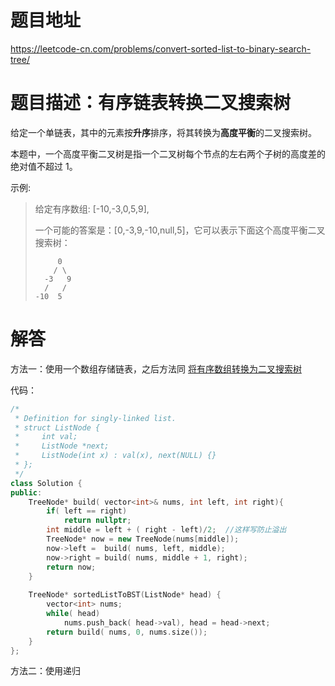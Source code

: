 # 题目地址

https://leetcode-cn.com/problems/convert-sorted-list-to-binary-search-tree/

# 题目描述：有序链表转换二叉搜索树

给定一个单链表，其中的元素按**升序**排序，将其转换为**高度平衡**的二叉搜索树。

本题中，一个高度平衡二叉树是指一个二叉树每个节点的左右两个子树的高度差的绝对值不超过 1。


示例:
>给定有序数组: [-10,-3,0,5,9],
>
>一个可能的答案是：[0,-3,9,-10,null,5]，它可以表示下面这个高度平衡二叉搜索树：
>```
>      0
>     / \
>   -3   9
>   /   /
> -10  5
>```


# 解答

方法一：使用一个数组存储链表，之后方法同 [将有序数组转换为二叉搜索树](/leetcode_src/0108:将有序数组转换为二叉搜索树.md)

代码：
```cpp
/*
 * Definition for singly-linked list.
 * struct ListNode {
 *     int val;
 *     ListNode *next;
 *     ListNode(int x) : val(x), next(NULL) {}
 * };
 */
class Solution {
public:
    TreeNode* build( vector<int>& nums, int left, int right){
        if( left == right)
            return nullptr;
        int middle = left + ( right - left)/2;  //这样写防止溢出
        TreeNode* now = new TreeNode(nums[middle]);
        now->left =  build( nums, left, middle);
        now->right = build( nums, middle + 1, right);
        return now;
    }
    
    TreeNode* sortedListToBST(ListNode* head) {
        vector<int> nums;
        while( head)
            nums.push_back( head->val), head = head->next;
        return build( nums, 0, nums.size());
    }
};
```

方法二：使用递归
